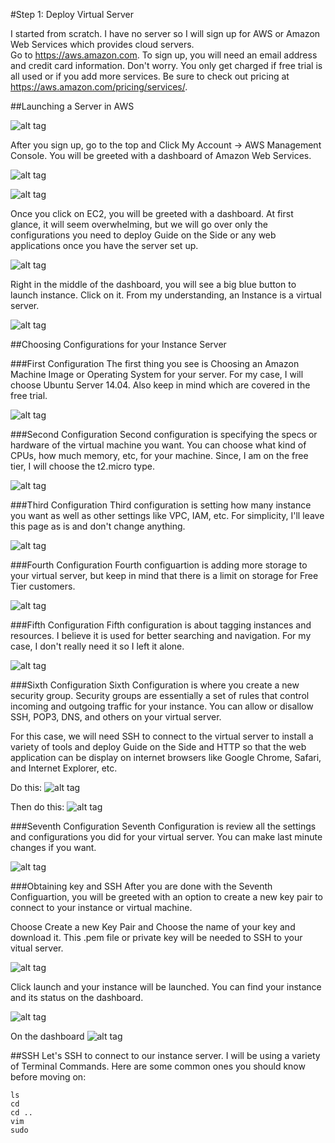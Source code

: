 #Step 1: Deploy Virtual Server


I started from scratch. I have no server so I will sign up for AWS or Amazon Web Services which provides cloud servers.  
Go to https://aws.amazon.com. To sign up, you will need an email address and credit card information. Don't worry. You only get charged if free trial is all used or if you add more services. Be sure to check out pricing at https://aws.amazon.com/pricing/services/. 


##Launching a Server in AWS


![alt tag](https://github.com/TonyMeiDeveloper/GuideOnTheSide/blob/master/GuidePictures/AWS.png)


After you sign up, go to the top and Click My Account -> AWS Management Console. You will be greeted with a dashboard of Amazon Web Services.


![alt tag](https://github.com/TonyMeiDeveloper/GuideOnTheSide/blob/master/GuidePictures/Dashboard1.png)


![alt tag](https://github.com/TonyMeiDeveloper/GuideOnTheSide/blob/master/GuidePictures/Dashboard2.png)


Once you click on EC2, you will be greeted with a dashboard. At first glance, it will seem overwhelming, but we will go over only the configurations you need to deploy Guide on the Side or any web applications once you have the server set up.    


![alt tag](https://github.com/TonyMeiDeveloper/GuideOnTheSide/blob/master/GuidePictures/CreateInstance1.png)   



Right in the middle of the dashboard, you will see a big blue button to launch instance. Click on it. From my understanding, an Instance is a virtual server. 


![alt tag](https://github.com/TonyMeiDeveloper/GuideOnTheSide/blob/master/GuidePictures/CreateInstance2.png)


##Choosing Configurations for your Instance Server

###First Configuration
The first thing you see is Choosing an Amazon Machine Image or Operating System for your server. For my case, I will choose Ubuntu Server 14.04. Also keep in mind which are covered in the free trial. 


![alt tag](https://github.com/TonyMeiDeveloper/GuideOnTheSide/blob/master/GuidePictures/config1.png)


###Second Configuration
Second configuration is specifying the specs or hardware of the virtual machine you want. You can choose what kind of CPUs, how much memory, etc, for your machine. Since, I am on the free tier, I will choose the t2.micro type.  


![alt tag](https://github.com/TonyMeiDeveloper/GuideOnTheSide/blob/master/GuidePictures/config2.png)


###Third Configuration
Third configuration is setting how many instance you want as well as other settings like VPC, IAM, etc. For simplicity, I'll leave this page as is and don't change anything.     


![alt tag](https://github.com/TonyMeiDeveloper/GuideOnTheSide/blob/master/GuidePictures/config3.png)


###Fourth Configuration 
Fourth configuartion is adding more storage to your virtual server, but keep in mind that there is a limit on storage for Free Tier customers. 


![alt tag](https://github.com/TonyMeiDeveloper/GuideOnTheSide/blob/master/GuidePictures/config4.png)


###Fifth Configuration
Fifth configuration is about tagging instances and resources. I believe it is used for better searching and navigation. For my case, I don't really need it so I left it alone. 


![alt tag](https://github.com/TonyMeiDeveloper/GuideOnTheSide/blob/master/GuidePictures/config5.png)


###Sixth Configuration
Sixth Configuration is where you create a new security group. Security groups are essentially a set of rules that control incoming and outgoing traffic for your instance. You can allow or disallow SSH, POP3, DNS, and others on your virtual server.      

For this case, we will need SSH to connect to the virtual server to install a variety of tools and deploy Guide on the Side and HTTP so that the web application can be display on internet browsers like Google Chrome, Safari, and Internet Explorer, etc. 

Do this: 
![alt tag](https://github.com/TonyMeiDeveloper/GuideOnTheSide/blob/master/GuidePictures/config6.png)


Then do this: 
![alt tag](https://github.com/TonyMeiDeveloper/GuideOnTheSide/blob/master/GuidePictures/config6.5.png)


###Seventh Configuration
Seventh Configuration is review all the settings and configurations you did for your virtual server. You can make last minute changes if you want.


![alt tag](https://github.com/TonyMeiDeveloper/GuideOnTheSide/blob/master/GuidePictures/config7.png)


###Obtaining key and SSH
After you are done with the Seventh Configuartion, you will be greeted with an option to create a new key pair to connect to your instance or virtual machine. 

Choose Create a new Key Pair and Choose the name of your key and download it. This .pem file or private key will be needed to SSH to your vitual server.  

![alt tag](https://github.com/TonyMeiDeveloper/GuideOnTheSide/blob/master/GuidePictures/config7.5.png)


Click launch and your instance will be launched. You can find your instance and its status on the dashboard. 


![alt tag](https://github.com/TonyMeiDeveloper/GuideOnTheSide/blob/master/GuidePictures/instancedashboard.png)


On the dashboard
![alt tag](https://github.com/TonyMeiDeveloper/GuideOnTheSide/blob/master/GuidePictures/instancedashboard2.png)


##SSH
Let's SSH to connect to our instance server. I will be using a variety of Terminal Commands. Here are some common ones you should know before moving on:

```
ls
cd 
cd ..
vim
sudo
```





